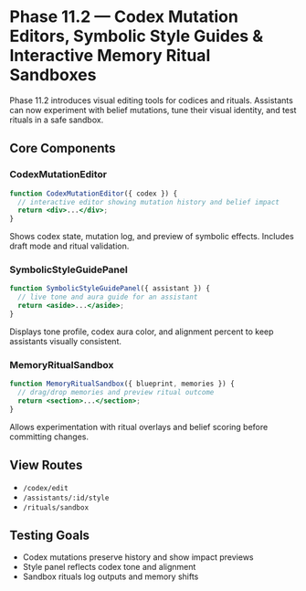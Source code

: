 # Phase 11.2 — Codex Mutation Editors, Symbolic Style Guides & Interactive Memory Ritual Sandboxes

Phase 11.2 introduces visual editing tools for codices and rituals. Assistants can now experiment with belief mutations, tune their visual identity, and test rituals in a safe sandbox.

## Core Components

### CodexMutationEditor
```jsx
function CodexMutationEditor({ codex }) {
  // interactive editor showing mutation history and belief impact
  return <div>...</div>;
}
```
Shows codex state, mutation log, and preview of symbolic effects. Includes draft mode and ritual validation.

### SymbolicStyleGuidePanel
```jsx
function SymbolicStyleGuidePanel({ assistant }) {
  // live tone and aura guide for an assistant
  return <aside>...</aside>;
}
```
Displays tone profile, codex aura color, and alignment percent to keep assistants visually consistent.

### MemoryRitualSandbox
```jsx
function MemoryRitualSandbox({ blueprint, memories }) {
  // drag/drop memories and preview ritual outcome
  return <section>...</section>;
}
```
Allows experimentation with ritual overlays and belief scoring before committing changes.

## View Routes
- `/codex/edit`
- `/assistants/:id/style`
- `/rituals/sandbox`

## Testing Goals
- Codex mutations preserve history and show impact previews
- Style panel reflects codex tone and alignment
- Sandbox rituals log outputs and memory shifts
